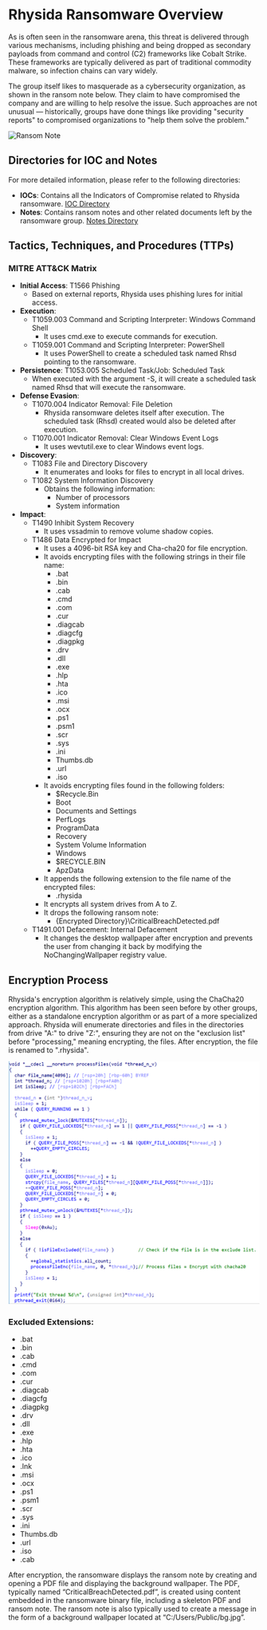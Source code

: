 # Rhysida Ransomware Overview

As is often seen in the ransomware arena, this threat is delivered through various mechanisms, including phishing and being dropped as secondary payloads from command and control (C2) frameworks like Cobalt Strike. These frameworks are typically delivered as part of traditional commodity malware, so infection chains can vary widely.

The group itself likes to masquerade as a cybersecurity organization, as shown in the ransom note below. They claim to have compromised the company and are willing to help resolve the issue. Such approaches are not unusual — historically, groups have done things like providing "security reports" to compromised organizations to "help them solve the problem."

![Ransom Note](Gui/Screenshot_2023-08-07_at_3.35.07_PM.png)

## Directories for IOC and Notes

For more detailed information, please refer to the following directories:

- **IOCs**: Contains all the Indicators of Compromise related to Rhysida ransomware. [IOC Directory](IOCs)
- **Notes**: Contains ransom notes and other related documents left by the ransomware group. [Notes Directory](Notes)

## Tactics, Techniques, and Procedures (TTPs)

### MITRE ATT&CK Matrix

- **Initial Access**: T1566 Phishing
  - Based on external reports, Rhysida uses phishing lures for initial access.
- **Execution**: 
  - T1059.003 Command and Scripting Interpreter: Windows Command Shell
    - It uses cmd.exe to execute commands for execution.
  - T1059.001 Command and Scripting Interpreter: PowerShell
    - It uses PowerShell to create a scheduled task named Rhsd pointing to the ransomware.
- **Persistence**: T1053.005 Scheduled Task/Job: Scheduled Task
  - When executed with the argument -S, it will create a scheduled task named Rhsd that will execute the ransomware.
- **Defense Evasion**:
  - T1070.004 Indicator Removal: File Deletion
    - Rhysida ransomware deletes itself after execution. The scheduled task (Rhsd) created would also be deleted after execution.
  - T1070.001 Indicator Removal: Clear Windows Event Logs
    - It uses wevtutil.exe to clear Windows event logs.
- **Discovery**:
  - T1083 File and Directory Discovery
    - It enumerates and looks for files to encrypt in all local drives.
  - T1082 System Information Discovery
    - Obtains the following information:
      - Number of processors
      - System information
- **Impact**:
  - T1490 Inhibit System Recovery
    - It uses vssadmin to remove volume shadow copies.
  - T1486 Data Encrypted for Impact
    - It uses a 4096-bit RSA key and Cha-cha20 for file encryption.
    - It avoids encrypting files with the following strings in their file name:
      - .bat
      - .bin
      - .cab
      - .cmd
      - .com
      - .cur
      - .diagcab
      - .diagcfg
      - .diagpkg
      - .drv
      - .dll
      - .exe
      - .hlp
      - .hta
      - .ico
      - .msi
      - .ocx
      - .ps1
      - .psm1
      - .scr
      - .sys
      - .ini
      - Thumbs.db
      - .url
      - .iso
    - It avoids encrypting files found in the following folders:
      - $Recycle.Bin
      - Boot
      - Documents and Settings
      - PerfLogs
      - ProgramData
      - Recovery
      - System Volume Information
      - Windows
      - $RECYCLE.BIN
      - ApzData
    - It appends the following extension to the file name of the encrypted files:
      - .rhysida
    - It encrypts all system drives from A to Z.
    - It drops the following ransom note:
      - {Encrypted Directory}\CriticalBreachDetected.pdf
  - T1491.001 Defacement: Internal Defacement
    - It changes the desktop wallpaper after encryption and prevents the user from changing it back by modifying the NoChangingWallpaper registry value.

## Encryption Process

Rhysida's encryption algorithm is relatively simple, using the ChaCha20 encryption algorithm. This algorithm has been seen before by other groups, either as a standalone encryption algorithm or as part of a more specialized approach. Rhysida will enumerate directories and files in the directories from drive "A:" to drive "Z:", ensuring they are not on the "exclusion list" before "processing," meaning encrypting, the files. After encryption, the file is renamed to "<filename>.rhysida".

![Encryption Process](Gui/encryption1.png)

### Excluded Extensions:

- .bat
- .bin
- .cab
- .cmd
- .com
- .cur
- .diagcab
- .diagcfg
- .diagpkg
- .drv
- .dll
- .exe
- .hlp
- .hta
- .ico
- .lnk
- .msi
- .ocx
- .ps1
- .psm1
- .scr
- .sys
- .ini
- Thumbs.db
- .url
- .iso
- .cab

After encryption, the ransomware displays the ransom note by creating and opening a PDF file and displaying the background wallpaper. The PDF, typically named “CriticalBreachDetected.pdf”, is created using content embedded in the ransomware binary file, including a skeleton PDF and ransom note. The ransom note is also typically used to create a message in the form of a background wallpaper located at “C:/Users/Public/bg.jpg”.
